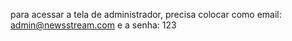 para acessar a tela de administrador, precisa colocar como email: admin@newsstream.com e a senha: 123
